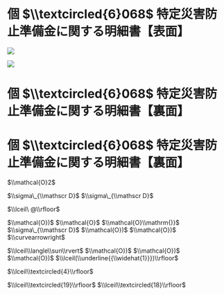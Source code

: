 # 個 $\\textcircled{6}068$ 特定災害防止準備金に関する明細書【表面】

![](https://www.nta.go.jp/tmp/68776c2e-f7f6-49cf-b875-a9f3985a4012/images/f10c39e9e782bcf422b3faaf44bd0d0cc8f5374bc21b57ee93b5c677a5c68e2e.jpg)

![](https://www.nta.go.jp/tmp/68776c2e-f7f6-49cf-b875-a9f3985a4012/images/47d1ee4c28fa7f0237fc7acf744edd7c901008c75f50814e179f927cccaa4ae9.jpg)

# 個 $\\textcircled{6}068$ 特定災害防止準備金に関する明細書【裏面】

# 個 $\\textcircled{6}068$ 特定災害防止準備金に関する明細書【裏面】

$\\mathcal{O}2$

$\\sigma\_{\\mathscr D}$ $\\sigma\_{\\mathscr D}$

$\\lceil\ @\\rfloor$

$\\mathcal{O})$ $\\mathcal{O}$ $\\mathcal{O}\\mathrm{)}$ $\\sigma\_{\\mathscr D}$ $\\mathcal{O})$ $\\mathcal{O})$ $\\curvearrowright$

$\\lceil\\langle\\sun\\rvert$ $\\mathcal{O})$ $\\mathcal{O})$ $\\mathcal{O})$ $\\lceil(\\underline{{\\widehat{1}}})\\rfloor$

$\\lceil\\textcircled{4}\\rfloor$

$\\lceil\\textcircled{19}\\rfloor$ $\\lceil\\textcircled{18}\\rfloor$